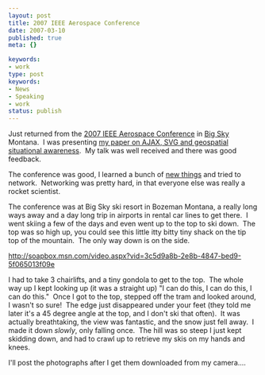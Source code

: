 ```yaml
---
layout: post
title: 2007 IEEE Aerospace Conference
date: 2007-03-10
published: true
meta: {}

keywords:
- work
type: post
keywords:
- News
- Speaking
- work
status: publish
---
```



Just returned from the [2007 IEEE Aerospace Conference](http://www.aeroconf.org/) in [Big Sky](http://www.bigskyresort.com/) Montana.  I was presenting [my paper on AJAX, SVG and geospatial situational awareness](http://blog.andyeick.com/2007/01/09/GeoBoosttrade+An+AJAX+Web+20+Collaborative+Geospatial+Visualization+Framework.aspx).  My talk was well received and there was good feedback.



The conference was good, I learned a bunch of [new things](http://www.aeroconf.org/2007_web/2007%20IEEE%20Aerospace%20Conference%20Papers%20with%20Presenter%20and%20Title.htm) and tried to network.  Networking was pretty hard, in that everyone else was really a rocket scientist.



The conference was at Big Sky ski resort in Bozeman Montana, a really long ways away and a day long trip in airports in rental car lines to get there.  I went skiing a few of the days and even went up to the top to ski down.  The top was so high up, you could see this little itty bitty tiny shack on the tip top of the mountain.  The only way down is on the side.



<http://soapbox.msn.com/video.aspx?vid=3c5d9a8b-2e8b-4847-bed9-5f065013f09e>



I had to take 3 chairlifts, and a tiny gondola to get to the top.  The whole way up I kept looking up (it was a straight up) "I can do this, I can do this, I can do this."  Once I got to the top, stepped off the tram and looked around, I wasn't so sure!  The edge just disappeared under your feet (they told me later it's a 45 degree angle at the top, and I don't ski that often).  It was actually breathtaking, the view was fantastic, and the snow just fell away.  I made it down _slowly_, only falling once.  The hill was so steep I just kept skidding down, and had to crawl up to retrieve my skis on my hands and knees.



I'll post the photographs after I get them downloaded from my camera....

